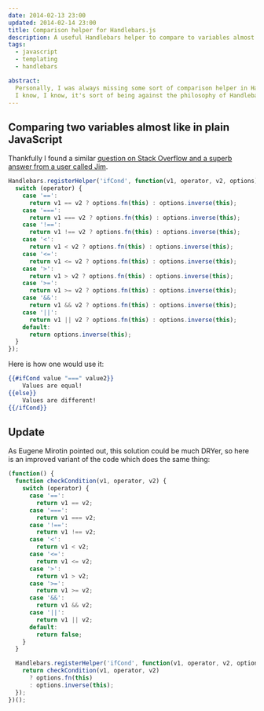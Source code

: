 ```yaml
---
date: 2014-02-13 23:00
updated: 2014-02-14 23:00
title: Comparison helper for Handlebars.js
description: A useful Handlebars helper to compare to variables almost like in plain JavaScript
tags:
  - javascript
  - templating
  - handlebars

abstract:
  Personally, I was always missing some sort of comparison helper in Handlebars.js.
  I know, I know, it's sort of being against the philosophy of Handlebars - being logicless. But I still wanted to have it.
---
```


## Comparing two variables almost like in plain JavaScript

Thankfully I found a similar [question on Stack Overflow and a superb answer from a user called Jim](https://stackoverflow.com/a/16315366/2374649).

```js
Handlebars.registerHelper('ifCond', function(v1, operator, v2, options) {
  switch (operator) {
    case '==':
      return v1 == v2 ? options.fn(this) : options.inverse(this);
    case '===':
      return v1 === v2 ? options.fn(this) : options.inverse(this);
    case '!==':
      return v1 !== v2 ? options.fn(this) : options.inverse(this);
    case '<':
      return v1 < v2 ? options.fn(this) : options.inverse(this);
    case '<=':
      return v1 <= v2 ? options.fn(this) : options.inverse(this);
    case '>':
      return v1 > v2 ? options.fn(this) : options.inverse(this);
    case '>=':
      return v1 >= v2 ? options.fn(this) : options.inverse(this);
    case '&&':
      return v1 && v2 ? options.fn(this) : options.inverse(this);
    case '||':
      return v1 || v2 ? options.fn(this) : options.inverse(this);
    default:
      return options.inverse(this);
  }
});
```

Here is how one would use it:

```handlebars
{{#ifCond value "===" value2}}
    Values are equal!
{{else}}
    Values are different!
{{/ifCond}}
```

## Update

As Eugene Mirotin pointed out, this solution could be much DRYer, so here is an improved variant of the code which does the same thing:

```js
(function() {
  function checkCondition(v1, operator, v2) {
    switch (operator) {
      case '==':
        return v1 == v2;
      case '===':
        return v1 === v2;
      case '!==':
        return v1 !== v2;
      case '<':
        return v1 < v2;
      case '<=':
        return v1 <= v2;
      case '>':
        return v1 > v2;
      case '>=':
        return v1 >= v2;
      case '&&':
        return v1 && v2;
      case '||':
        return v1 || v2;
      default:
        return false;
    }
  }

  Handlebars.registerHelper('ifCond', function(v1, operator, v2, options) {
    return checkCondition(v1, operator, v2)
      ? options.fn(this)
      : options.inverse(this);
  });
})();
```
